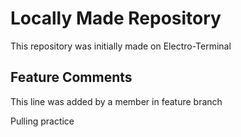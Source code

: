 # Locally Made Repository

This repository was initially made on Electro-Terminal

## Feature Comments

This line was added by a member in feature branch


Pulling practice  
